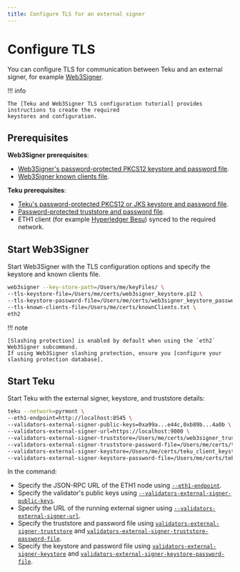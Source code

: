 ```yaml
---
title: Configure TLS for an external signer
---
```


# Configure TLS

You can configure TLS for communication between Teku and an external signer, for example [Web3Signer].

!!! info

    The [Teku and Web3Signer TLS configuration tutorial] provides instructions to create the required
    keystores and configuration.

## Prerequisites

**Web3Signer prerequisites**:

* [Web3Signer's password-protected PKCS12 keystore and password file].
* [Web3Signer known clients file].

**Teku prerequisites**:

* [Teku's password-protected PKCS12 or JKS keystore and password file].
* [Password-protected truststore and password file].
* ETH1 client (for example [Hyperledger Besu]) synced to the required network.

## Start Web3Signer

Start Web3Signer with the TLS configuration options and specify the keystore and known clients file.

```bash
web3signer --key-store-path=/Users/me/keyFiles/ \
--tls-keystore-file=/Users/me/certs/web3signer_keystore.p12 \
--tls-keystore-password-file=/Users/me/certs/web3signer_keystore_password.txt \
--tls-known-clients-file=/Users/me/certs/knownClients.txt \
eth2
```

!!! note

    [Slashing protection] is enabled by default when using the `eth2` Web3Signer subcommand.
    If using Web3Signer slashing protection, ensure you [configure your slashing protection database].

## Start Teku

Start Teku with the external signer, keystore, and truststore details:

```bash
teku --network=pyrmont \
--eth1-endpoint=http://localhost:8545 \
--validators-external-signer-public-keys=0xa99a...e44c,0xb89b...4a0b \
--validators-external-signer-url=https://localhost:9000 \
--validators-external-signer-truststore=/Users/me/certs/web3signer_truststore.p12 \
--validators-external-signer-truststore-password-file=/Users/me/certs/truststore_pass.txt \
--validators-external-signer-keystore=/Users/me/certs/teku_client_keystore.p12 \
--validators-external-signer-keystore-password-file=/Users/me/certs/teku_keystore_password.txt
```

In the command:

* Specify the JSON-RPC URL of the ETH1 node using
    [`--eth1-endpoint`](../../Reference/CLI/CLI-Syntax.md#eth1-endpoint).
* Specify the validator's public keys using
    [`--validators-external-signer-public-keys`](../../Reference/CLI/CLI-Syntax.md#validators-external-signer-public-keys).
* Specify the URL of the running external signer using
    [`--validators-external-signer-url`](../../Reference/CLI/CLI-Syntax.md#validators-external-signer-url).
* Specify the truststore and password file using
    [`validators-external-signer-truststore`](../../Reference/CLI/CLI-Syntax.md#validators-external-signer-truststore) and
    [`validators-external-signer-truststore-password-file`](../../Reference/CLI/CLI-Syntax.md#validators-external-signer-truststore-password-file).
* Specify the keystore and password file using
    [`validators-external-signer-keystore`](../../Reference/CLI/CLI-Syntax.md#validators-external-signer-keystore) and
    [`validators-external-signer-keystore-password-file`](../../Reference/CLI/CLI-Syntax.md#validators-external-signer-keystore-password-file).

<!-- links -->
[Web3Signer]: https://docs.web3signer.consensys.net/en/latest/
[Teku and Web3Signer TLS configuration tutorial]: ../../Tutorials/Configure-External-Signer-TLS.md
[Web3Signer's password-protected PKCS12 keystore and password file]: ../../Tutorials/Configure-External-Signer-TLS.md#web3signer-keystore-and-password-file
[Web3Signer known clients file]: ../../Tutorials/Configure-External-Signer-TLS.md#3-create-the-known-clients-file
[Teku's password-protected PKCS12 or JKS keystore and password file]: ../../Tutorials/Configure-External-Signer-TLS.md#teku-keystore-and-password-file
[Password-protected truststore and password file]: ../../Tutorials/Configure-External-Signer-TLS.md#2-create-the-truststore-and-password-file
[Hyperledger Besu]: https://besu.hyperledger.org/en/stable/HowTo/Get-Started/Installation-Options/Options/
[Slashing protection]: https://docs.web3signer.consensys.net/en/latest/Concepts/Slashing-Protection/
[configure your slashing protection database]: https://docs.web3signer.consensys.net/en/latest/HowTo/Configure-Slashing-Protection/
